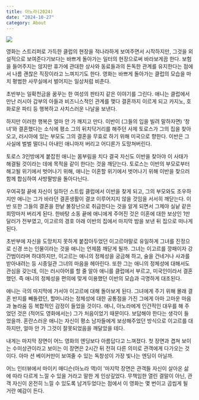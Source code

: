 ```yaml
---
title: 아노라(2024)
date: "2024-10-27"
category: About
---
```


![](https://i.imgur.com/U6BCF48.jpeg)

영화는 스트리퍼로 가득한 클럽의 현장을 적나라하게 보여주면서 시작하지만, 그것을 외설적으로 보여준다기보다는 바쁘게 돌아가는 일터의 현장으로써 바라보게끔 한다. 보험을 들어주지는 않지만 휴가에 관대한 상사와 동료들과의 돈독한 관계를 유지한다는 점에서 나름 괜찮은 직장이라고 느껴지기도 한다. 영화는 바쁘게 돌아가는 클럽의 모습을 마치 평범한 사무실에서 벌어지는 일상처럼 비춘다.

초반부는 일확천금을 꿈꾸는 한 여성의 판타지 같은 이야기를 그린다. 애니는 클럽에서 만난 러시아 갑부의 아들과 비즈니스적인 관계를 맺다 결혼까지 이르게 되고 카지노, 호화로운 파티 등 행복하고 사치스러운 나날을 보낸다.

하지만 이러한 행복은 얼마 안 가 깨지고 만다. 이반이 (그들의 입을 빌려 말하자면) ‘창녀’와 결혼했다는 소식에 평소 그의 뒤치닥거리를 해주던 사제 토로스가 그의 집을 찾아오고, 러시아에 있는 부모도 그의 결혼을 무효로 하기 위해 미국으로 향한다. 이반은 그 사실에 벌벌 떨더니 아내인 애니마저 버리고 어디론가 도망쳐버린다.

토로스 3인방에게 붙잡힌 애니는 몸부림을 치다 결국 자신도 이반을 찾아야 이 사태가 해결될 것이라는 데에 목적을 같이 한다는 것을 깨닫는다. 토로스는 이반의 부모로부터 해고될 위기에서 벗어나기 위해, 애니는 이혼할 위기에서 벗어나기 위해 이반을 찾으러 함께 합심하여 사방팔방을 돌아다닌다.

우여곡절 끝에 자신이 일하던 스트립 클럽에서 이반을 찾게 되고, 그의 부모와도 조우하지만 애니는 그가 바라던 결혼생활이 결코 이루어지지 않을 것임을 서서히 깨닫는다. 이반 또한 그들의 결혼을 한낱 불장난으로 취급한다는 것을 알게 되면서 그제야 실낱 같은 희망마저 버리게 된다. 한바탕 소동 끝에 애니에게 주어진 것은 이혼에 대한 보상인 1만 달러가 전부였고, 이고르의 경호 아래 이반의 집에서 마지막 밤을 보낸 뒤 집으로 떠나게 된다.

초반부에 자신을 도망치지 못하게 붙잡아두었던 이고르야말로 유일하게 그녀를 진정으로 신경 쓰는 인물이라는 것을 애니는 언제쯤 깨닫게 될까. 그녀는 이고르를 깡패이자 강간범이라며 하대하지만, 이고르는 애니의 정체성을 궁금해 하고, 술을 건네거나 사과를 받아내려는 등 시종일관 그녀의 마음을 헤아린다. 또한 그는 애니의 정체성에 대해서도 관심을 갖는데, 이는 러시아어를 할 줄 알아 애니를 클럽에서 부르고, 미국인이라서 결혼했던. 즉 애니의 정체성을 편의에 맞게 이용했던 이반의 모습과 극명하게 대조된다.

애니는 극의 마지막에 가서야 이고르에 대해 돌아보게 된다. 그녀에게 주기 위해 몰래 결혼 반지를 빼돌렸던, 할머니라는 정체성에 대한 공통점을 가진 그에게 아마 고마운 마음과 놀라움 등 복합적인 감정이 들었을 것이다. 애니, 아노라에게 인간적인 대우를 해 주었던 것은 (적어도 영화에서는) 그가 처음이었기 때문이다. 보답해야 한다는 생각이 들었을까. 혼란스러운 애니는 자신이 평소 남자들에게 보상해주었던 방식으로 이고르를 대하지만, 얼마 안 가 그것이 잘못되었음을 깨달았을 테다.

내게는 마지막 장면이 어느 영화의 엔딩보다 아름답다고 느껴졌다. 첫 장면과 겹쳐 보이는 수미상관이라고 보이는 이 장면은 2시간 뒤 전혀 다른 의미로 관객에게 다가오는 것이다. 아마 션 베이커만이 보여줄 수 있는 독창성이 가장 빛나는 엔딩이 아닐까.

어느 인터뷰에서 마이키 매디슨(아노라 역)이 '마지막 장면은 관객들 자신이 살아온 삶에 따라 다르게 느낄 수 있을 거라고 말한 게 인상깊었다. 무책임한 열린 결말이 아닌, 관객 자신이 온전히 느낄 수 있도록 남겨두었다는 점에서 이 영화는 몇 번이고 곱씹게 될 거란 예감이 든다.
